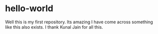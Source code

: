 # hello-world
Well this is my first repository. Its amazing I have come across something like this also exists. I thank Kunal Jain for all this.
